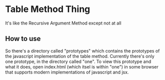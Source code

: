 # Table Method Thing
It's like the Recursive Argument Method except not at all

## How to use
So there's a directory called "prototypes" which contains the
prototypes of the javascript implementation of the table
method. Currently there's only one prototype, in the directory called
"one". To view this prototype and what it does, open index.html (which
itsel is within "one") in some browser that supports modern
implementations of javascript and jsx.